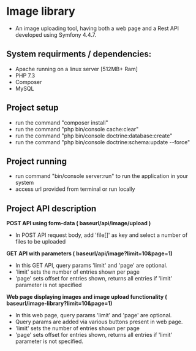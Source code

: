 Image library
======
* An image uploading tool, having both a web page and a Rest API developed using Symfony 4.4.7.

## System requirments / dependencies:
* Apache running on a linux server [512MB+ Ram] 
* PHP 7.3 
* Composer
* MySQL  

## Project setup 
* run the command "composer install" 
* run the command "php bin/console cache:clear"
* run the command "php bin/console doctrine:database:create"
* run the command "php bin/console doctrine:schema:update --force" 

## Project running
* run command "bin/console server:run" to run the application in your system
* access url provided from terminal or run locally

## Project API description
**POST API using form-data ( baseurl/api/image/upload )**
* In POST API request body, add 'file[]' as key and select a number of files to be uploaded

**GET API with parameters ( baseurl/api/image?limit=10&page=1)**
* In this GET API, query params 'limit' and 'page' are optional.
* 'limit' sets the number of entries shown per page
* 'page' sets offset for entries shown, returns all entries if 'limit' parameter is not specified

**Web page displaying images and image upload functionality ( baseurl/image-library?limit=10&page=1)**
* In this web page, query params 'limit' and 'page' are optional.
* Query params are added via various buttons present in web page.
* 'limit' sets the number of entries shown per page
* 'page' sets offset for entries shown, returns all entries if 'limit' parameter is not specified.

